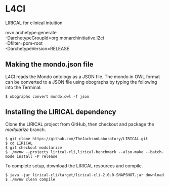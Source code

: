 # L4CI
LIRICAL for clinical intuition



mvn archetype:generate \
-DarchetypeGroupId=org.monarchinitiative.l2ci \
-Dfilter=pom-root \
-DarchetypeVersion=RELEASE

## Making the mondo.json file

L4CI reads the Mondo ontology as a JSON file. The mondo in OWL format can be converted to a JSON file using obographs by typing the following into the Terminal:

```$ obographs convert mondo.owl -f json```

## Installing the LIRICAL dependency

Clone the LIRICAL project from GitHub, then checkout and package the *modularize* branch.

```
$ git clone https://github.com/TheJacksonLaboratory/LIRICAL.git
$ cd LIRICAL
$ git checkout modularize
$ ./mvnw --projects lirical-cli,lirical-benchmark --also-make --batch-mode install -P release
```

To complete setup, download the LIRICAL resources and compile.

```
$ java -jar lirical-cli/target/lirical-cli-2.0.0-SNAPSHOT.jar download
$ ./mvnw clean compile
```
